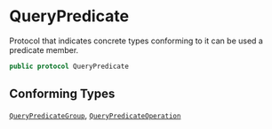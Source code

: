 # QueryPredicate

Protocol that indicates concrete types conforming to it can be used a predicate member.

``` swift
public protocol QueryPredicate
```

## Conforming Types

[`QueryPredicateGroup`](QueryPredicateGroup), [`QueryPredicateOperation`](QueryPredicateOperation)
